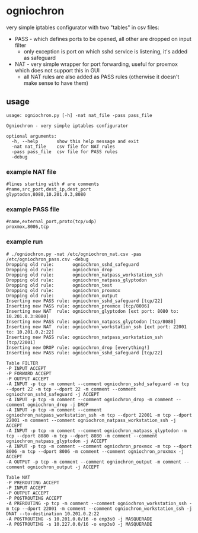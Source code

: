 # ogniochron

very simple iptables configurator with two "tables" in csv files:
* PASS - which defines ports to be opened, all other are dropped on input filter
  * only exception is port on which sshd service is listening, it's added as safeguard
* NAT - very simple wrapper for port forwarding, useful for proxmox which does not support this in GUI
  * all NAT rules are also added as PASS rules (otherwise it doesn't make sense to have them)

## usage

```
usage: ogniochron.py [-h] -nat nat_file -pass pass_file

Ogniochron - very simple iptables configurator

optional arguments:
  -h, --help       show this help message and exit
  -nat nat_file    csv file for NAT rules
  -pass pass_file  csv file for PASS rules
  -debug
```

### example NAT file

```
#lines starting with # are comments
#name,src_port,dest_ip,dest_port
glyptodon,8080,10.201.0.3,8080
```

### example PASS file

```
#name,external_port,proto(tcp/udp)
proxmox,8006,tcp
```


### example run

```
# ./ogniochron.py -nat /etc/ogniochron_nat.csv -pas /etc/ogniochron_pass.csv -debug
Dropping old rule:       ogniochron_sshd_safeguard
Dropping old rule:       ogniochron_drop
Dropping old rule:       ogniochron_natpass_workstation_ssh
Dropping old rule:       ogniochron_natpass_glyptodon
Dropping old rule:       ogniochron_test
Dropping old rule:       ogniochron_proxmox
Dropping old rule:       ogniochron_output
Inserting new PASS rule: ogniochron_sshd_safeguard [tcp/22]
Inserting new PASS rule: ogniochron_proxmox [tcp/8006]
Inserting new NAT  rule: ogniochron_glyptodon [ext port: 8080 to: 10.201.0.3:8080]
Inserting new PASS rule: ogniochron_natpass_glyptodon [tcp/8080]
Inserting new NAT  rule: ogniochron_workstation_ssh [ext port: 22001 to: 10.201.0.2:22]
Inserting new PASS rule: ogniochron_natpass_workstation_ssh [tcp/22001]
Inserting new DROP rule: ogniochron_drop [everything!]
Inserting new PASS rule: ogniochron_sshd_safeguard [tcp/22]

Table FILTER
-P INPUT ACCEPT
-P FORWARD ACCEPT
-P OUTPUT ACCEPT
-A INPUT -p tcp -m comment --comment ogniochron_sshd_safeguard -m tcp --dport 22 -m tcp --dport 22 -m comment --comment ogniochron_sshd_safeguard -j ACCEPT
-A INPUT -p tcp -m comment --comment ogniochron_drop -m comment --comment ogniochron_drop -j DROP
-A INPUT -p tcp -m comment --comment ogniochron_natpass_workstation_ssh -m tcp --dport 22001 -m tcp --dport 22001 -m comment --comment ogniochron_natpass_workstation_ssh -j ACCEPT
-A INPUT -p tcp -m comment --comment ogniochron_natpass_glyptodon -m tcp --dport 8080 -m tcp --dport 8080 -m comment --comment ogniochron_natpass_glyptodon -j ACCEPT
-A INPUT -p tcp -m comment --comment ogniochron_proxmox -m tcp --dport 8006 -m tcp --dport 8006 -m comment --comment ogniochron_proxmox -j ACCEPT
-A OUTPUT -p tcp -m comment --comment ogniochron_output -m comment --comment ogniochron_output -j ACCEPT

Table NAT
-P PREROUTING ACCEPT
-P INPUT ACCEPT
-P OUTPUT ACCEPT
-P POSTROUTING ACCEPT
-A PREROUTING -p tcp -m comment --comment ogniochron_workstation_ssh -m tcp --dport 22001 -m comment --comment ogniochron_workstation_ssh -j DNAT --to-destination 10.201.0.2:22
-A POSTROUTING -s 10.201.0.0/16 -o enp3s0 -j MASQUERADE
-A POSTROUTING -s 10.227.0.0/16 -o enp3s0 -j MASQUERADE
```
